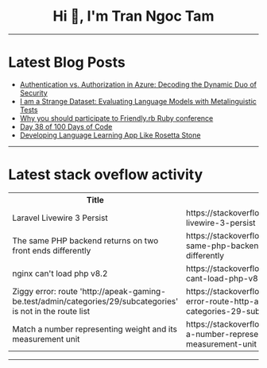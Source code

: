 <h1 align="center">Hi 👋, I'm Tran Ngoc Tam</h1>

---

# Latest Blog Posts 
<!-- BLOG-POST-LIST:START -->
- [Authentication vs. Authorization in Azure: Decoding the Dynamic Duo of Security](https://dev.to/rofiatabdulkareem/authentication-vs-authorization-in-azure-decoding-the-dynamic-duo-of-security-4pnn)
- [I am a Strange Dataset: Evaluating Language Models with Metalinguistic Tests](https://dev.to/mikeyoung44/i-am-a-strange-dataset-evaluating-language-models-with-metalinguistic-tests-3gdh)
- [Why you should participate to Friendly.rb Ruby conference](https://dev.to/lucianghinda/why-you-should-participate-to-friendlyrb-ruby-conference-oco)
- [Day 38 of 100 Days of Code](https://dev.to/jacobsternx/day-38-of-100-days-of-code-34im)
- [Developing Language Learning App Like Rosetta Stone](https://dev.to/ideausher/developing-language-learning-app-like-rosetta-stone-2aoe)
<!-- BLOG-POST-LIST:END -->

---

# Latest stack oveflow activity
<table>
  <tr><th>Title</th><th>Link</th></tr>
  <!-- STACKOVERFLOW:START --><tr><td>Laravel Livewire 3 Persist</td><td>https://stackoverflow.com/questions/78847191/laravel-livewire-3-persist</td></tr><tr><td>The same PHP backend returns on two front ends differently</td><td>https://stackoverflow.com/questions/78847039/the-same-php-backend-returns-on-two-front-ends-differently</td></tr><tr><td>nginx can&#39;t load php v8.2</td><td>https://stackoverflow.com/questions/78846982/nginx-cant-load-php-v8-2</td></tr><tr><td>Ziggy error: route &#39;http://apeak-gaming-be.test/admin/categories/29/subcategories&#39; is not in the route list</td><td>https://stackoverflow.com/questions/78846769/ziggy-error-route-http-apeak-gaming-be-test-admin-categories-29-subcategorie</td></tr><tr><td>Match a number representing weight and its measurement unit</td><td>https://stackoverflow.com/questions/78846645/match-a-number-representing-weight-and-its-measurement-unit</td></tr><!-- STACKOVERFLOW:END -->
</table>

---


